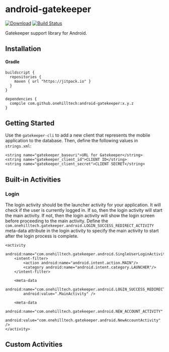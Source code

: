 android-gatekeeper
==================

[![Download](https://jitpack.io/v/onehilltech/android-gatekeeper.svg)](https://jitpack.io/#onehilltech/android-gatekeeper)
[![Build Status](https://travis-ci.org/onehilltech/android-gatekeeper.svg)](https://travis-ci.org/onehilltech/android-gatekeeper)

Gatekeeper support library for Android.

## Installation

#### Gradle

```
buildscript {
  repositories {
    maven { url "https://jitpack.io" }
  }
}

dependencies {
  compile com.github.onehilltech:android-gatekeeper:x.y.z
}
```

## Getting Started

Use the `gatekeeper-cli` to add a new client that represents the mobile application to 
the database. Then, define the following values in `strings.xml`:

```
<string name="gatekeeper_baseuri">URL for Gatekeeper</string>
<string name="gatekeeper_client_id">CLIENT ID</string>
<string name="gatekeeper_client_secret">CLIENT SECRET</string>
```

## Built-in Activities

### Login

The login activity should be the launcher activity for your application. It will
check if the user is currently logged in. If so, then the login activity will
start the main activity. If not, then the login activity will show the login screen
before proceeding to the main activity. Define the 
`com.onehilltech.gatekeeper.android.LOGIN_SUCCESS_REDIRECT_ACTIVITY` meta-data
attribute in the login activity to specify the main activity to start after
the login process is complete.

```
<activity
    android:name="com.onehilltech.gatekeeper.android.SingleUserLoginActivity"
    <intent-filter>
        <action android:name="android.intent.action.MAIN"/>
        <category android:name="android.intent.category.LAUNCHER"/>
    </intent-filter>

    <meta-data
        android:name="com.onehilltech.gatekeeper.android.LOGIN_SUCCESS_REDIRECT_ACTIVITY"
        android:value=".MainActivity" />

    <meta-data
        android:name="com.onehilltech.gatekeeper.android.NEW_ACCOUNT_ACTIVITY"
        android:value="com.onehilltech.gatekeeper.android.NewAccountActivity" />
</activity>
```

## Custom Activities
